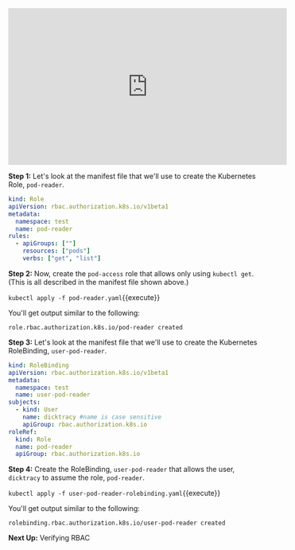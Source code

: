 <iframe width="560" height="315" src="https://www.youtube.com/embed/35sDtQvG6jw" frameborder="0" allow="accelerometer; autoplay; encrypted-media; gyroscope; picture-in-picture" allowfullscreen></iframe>

**Step 1:** Let's look at the manifest file that we'll use to create the Kubernetes Role, `pod-reader`. 

```yaml
kind: Role
apiVersion: rbac.authorization.k8s.io/v1beta1
metadata:
  namespace: test
  name: pod-reader
rules:
  - apiGroups: [""]
    resources: ["pods"]
    verbs: ["get", "list"]
```

**Step 2:** Now, create the `pod-access` role that allows only using `kubectl get`. (This is all described in
the manifest file shown above.)

`kubectl apply -f pod-reader.yaml`{{execute}}

You'll get output similar to the following:

`role.rbac.authorization.k8s.io/pod-reader created`

**Step 3:** Let's look at the manifest file that we'll use to create the Kubernetes RoleBinding, `user-pod-reader`.

```yaml
kind: RoleBinding
apiVersion: rbac.authorization.k8s.io/v1beta1
metadata:
  namespace: test
  name: user-pod-reader
subjects:
  - kind: User
    name: dicktracy #name is case sensitive
    apiGroup: rbac.authorization.k8s.io
roleRef:
  kind: Role
  name: pod-reader
  apiGroup: rbac.authorization.k8s.io
```

**Step 4:** Create the RoleBinding, `user-pod-reader` that allows the user, `dicktracy` to assume the 
role, `pod-reader`.

`kubectl apply -f user-pod-reader-rolebinding.yaml`{{execute}}

You'll get output similar to the following:

`rolebinding.rbac.authorization.k8s.io/user-pod-reader created`

**Next Up:** Verifying RBAC
